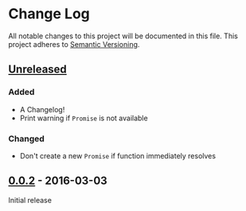 # Change Log
All notable changes to this project will be documented in this file.
This project adheres to [Semantic Versioning](http://semver.org/).

## [Unreleased]
### Added
- A Changelog!
- Print warning if `Promise` is not available

### Changed
- Don't create a new `Promise` if function immediately resolves

## [0.0.2] - 2016-03-03
Initial release


[Unreleased]: https://github.com/olivierlacan/keep-a-changelog/compare/v0.0.2...HEAD
[0.0.2]: https://github.com/olivierlacan/keep-a-changelog/compare/v0.0.1...v0.0.2
